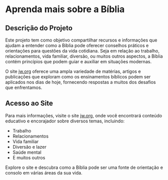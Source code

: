 # Aprenda mais sobre a Bíblia

## Descrição do Projeto
Este projeto tem como objetivo compartilhar recursos e informações que ajudam a entender como a Bíblia pode oferecer conselhos práticos e orientações para questões da vida cotidiana. Seja em relação ao trabalho, relacionamentos, vida familiar, diversão, ou muitos outros aspectos, a Bíblia contém princípios que podem guiar e auxiliar em situações modernas.

O site [jw.org](https://www.jw.org) oferece uma ampla variedade de matérias, artigos e publicações que exploram como os ensinamentos bíblicos podem ser aplicados nos dias de hoje, fornecendo respostas a muitos dos desafios que enfrentamos. 

## Acesso ao Site
Para mais informações, visite o site [jw.org](https://www.jw.org), onde você encontrará conteúdo educativo e encorajador sobre diversos temas, incluindo:

- Trabalho
- Relacionamentos
- Vida familiar
- Diversão e lazer
- Saúde mental
- E muitos outros

Explore o site e descubra como a Bíblia pode ser uma fonte de orientação e consolo em várias áreas da sua vida.
